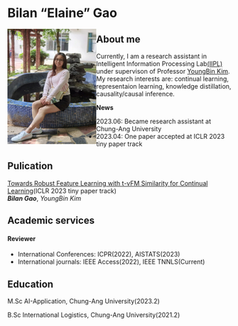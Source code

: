 # Bilan “Elaine” Gao

<img align="left" width="200" height="260" src=my_pic.jpg>

## About me
 Currently, I am a research assistant in Intelligent Information Processing Lab[(IIPL)](https://sites.google.com/view/iiplcau/home) under supervison of Professor [YoungBin Kim](https://scholar.google.com/citations?user=If6P518AAAAJ&hl=ko). My research interests are: continual learning, representaion learning, knowledge distillation, causality/causal inference.

**News**
 - 2023.06: Became research assistant at Chung-Ang University
 - 2023.04: One paper accepted at ICLR 2023 tiny paper track


## Pulication
[Towards Robust Feature Learning with t-vFM Similarity for Continual Learning](http://arxiv.org/abs/2306.02335)(ICLR 2023 tiny paper track)<br>
***Bilan Gao***, *YoungBin Kim*



## Academic services
#### Reviewer
- International Conferences: ICPR(2022), AISTATS(2023)
- International journals: IEEE Access(2022), IEEE TNNLS(Current)


## Education 
M.Sc AI-Application, Chung-Ang University(2023.2)

B.Sc International Logistics, Chung-Ang University(2021.2)


